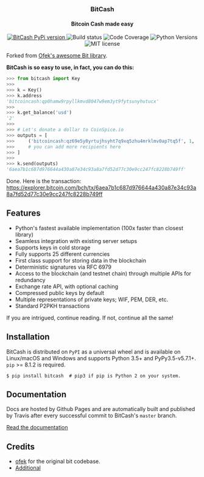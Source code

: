 <h3 align="center">BitCash</h3>
<h4 align="center">Bitcoin Cash made easy</h4>

<p align="center">
  <a href="https://pypi.org/project/bitcash" target="_blank">
    <img src="https://img.shields.io/pypi/v/bitcash.svg?style=flat-square" alt="BitCash PyPi version">
  </a>
  <img src="https://img.shields.io/travis/pybitcash/bitcash.svg?branch=master&style=flat-square" alt="Build status">
  <img src="https://codecov.io/gh/pybitcash/bitcash/branch/master/graph/badge.svg" alt="Code Coverage">
  <img src="https://img.shields.io/pypi/pyversions/bitcash.svg?style=flat-square" alt="Python Versions">
  <img src="https://img.shields.io/badge/license-MIT-blue.svg?style=flat-square" alt="MIT license">
</p>

Forked from [Ofek's awesome Bit library](https://github.com/ofek/bit).

**BitCash is so easy to use, in fact, you can do this:**


```python
>>> from bitcash import Key
>>>
>>> k = Key()
>>> k.address
'bitcoincash:qp0hamw9rpyllkmvd8047w9em3yt9fytsunyhutucx'
>>>
>>> k.get_balance('usd')
'2'
>>>
>>> # Let's donate a dollar to CoinSpice.io
>>> outputs = [
>>>     ('bitcoincash:qz69e5y8yrtujhsyht7q9xq5zhu4mrklmv0ap7tq5f', 1, 'usd'),
>>>     # you can add more recipients here
>>> ]
>>>
>>> k.send(outputs)
'6aea7b1c687d976644a430a87e34c93a8a7fd52d77c30e9cc247fc8228b749ff'
```

Done. Here is the transaction:
https://explorer.bitcoin.com/bch/tx/6aea7b1c687d976644a430a87e34c93a8a7fd52d77c30e9cc247fc8228b749ff

## Features

- Python's fastest available implementation (100x faster than closest library)
- Seamless integration with existing server setups
- Supports keys in cold storage
- Fully supports 25 different currencies
- First class support for storing data in the blockchain
- Deterministic signatures via RFC 6979
- Access to the blockchain (and testnet chain) through multiple APIs for redundancy
- Exchange rate API, with optional caching
- Compressed public keys by default
- Multiple representations of private keys; WIF, PEM, DER, etc.
- Standard P2PKH transactions

If you are intrigued, continue reading. If not, continue all the same!

## Installation

BitCash is distributed on `PyPI` as a universal wheel and is available on Linux/macOS
and Windows and supports Python 3.5+ and PyPy3.5-v5.7.1+. `pip` >= 8.1.2 is required.


```shell
$ pip install bitcash  # pip3 if pip is Python 2 on your system.
```

## Documentation

Docs are hosted by Github Pages and are automatically built and published
by Travis after every successful commit to BitCash's ``master`` branch.

[Read the documentation](https://pybitcash.github.io/bitcash/)

## Credits

- [ofek](https://github.com/ofek/bit) for the original bit codebase.
- [Additional](AUTHORS.rst)
